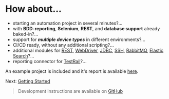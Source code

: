 # How about...

* starting an automation project in several minutes?...
* with __BDD-reporting__, __Selenium__, __REST__, and __database support__
  already baked-in?...
* support for ___multiple device types___ in different environments?...
* CI/CD ready, without any additional scripting?...
* additional modules for [REST](qa-jgiven-rest/index.html), [WebDriver](qa-jgiven-webdriver/index.html), [JDBC](qa-jgiven-jdbc/index.html), [SSH](qa-jgiven-ssh/index.html), [RabbitMQ](qa-jgiven-rabbitmq/index.html), [Elastic Search](qa-jgiven-elasticsearch/index.html)?...
* reporting connector for [TestRail](qa-testrail-reporter/index.html)?...

An example project is included and it's report is available
[here](https://qa-automation-starter.aherscu.dev/qa-testing-parent/qa-testing-example/jgiven-reports/functional-dev/local/html/index.html#/all).

Next: [Getting Started](getting-started.html)

> Development instructions are available on [GitHub](https://github.com/QA-Automation-Starter/qa-automation#readme)
